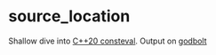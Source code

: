 # source_location

Shallow dive into [C++20 consteval](https://en.cppreference.com/w/cpp/keyword/consteval).
Output on [godbolt](https://godbolt.org/#g:!((g:!((g:!((h:codeEditor,i:(filename:'1',fontScale:14,fontUsePx:'0',j:1,lang:c%2B%2B,selection:(endColumn:2,endLineNumber:32,positionColumn:2,positionLineNumber:32,selectionStartColumn:1,selectionStartLineNumber:1,startColumn:1,startLineNumber:1),source:'%23include+%3Ccstdint%3E%0A%0A%23if+(__cplusplus+%3E%3D+202002)%0Aconsteval%0A%23else%0Aconstexpr%0A%23endif%0Aauto+get_value(int+value)+-%3E+int%0A%7B%0A++for+(uint32_t+i+%3D+0%3B+i+%3C+10%3B+i%2B%2B)%0A++%7B%0A++++value+%2B%3D+2%3B%0A++%7D%0A++return+value%3B%0A%7D%0A%0A%0Aauto+main()+-%3E+int%0A%7B%0A%23if+(__cplusplus+%3E%3D+202002)%0A%0A++const+int+is_constexpr+%3D+5%3B%0A%23else%0A%0A++const+int+is_constexpr+%3D+5%3B%0A++//+static_assert(is_constexpr+%3D%3D+5)%3B%0A++//+static+constexpr+int+is_constexpr+%3D+5%3B%0A%0A%23endif%0A%0A++return+get_value(is_constexpr)%3B%0A%7D'),l:'5',n:'0',o:'C%2B%2B+source+%231',t:'0')),k:31.967517798182776,l:'4',n:'0',o:'',s:0,t:'0'),(g:!((h:compiler,i:(compiler:gsnapshot,deviceViewOpen:'1',filters:(b:'0',binary:'1',binaryObject:'1',commentOnly:'0',demangle:'0',directives:'0',execute:'0',intel:'0',libraryCode:'0',trim:'1'),flagsViewOpen:'1',fontScale:14,fontUsePx:'0',j:1,lang:c%2B%2B,libs:!(),options:'-std%3Dc%2B%2B17+-O0',selection:(endColumn:1,endLineNumber:1,positionColumn:1,positionLineNumber:1,selectionStartColumn:1,selectionStartLineNumber:1,startColumn:1,startLineNumber:1),source:1),l:'5',n:'0',o:'+x86-64+gcc+(trunk)+(Editor+%231)',t:'0')),header:(),k:31.967517798182776,l:'4',n:'0',o:'',s:0,t:'0'),(g:!((h:output,i:(compilerName:'x86-64+clang+15.0.0',editorid:1,fontScale:14,fontUsePx:'0',j:1,wrap:'1'),l:'5',n:'0',o:'Output+of+x86-64+gcc+(trunk)+(Compiler+%231)',t:'0')),k:36.06496440363445,l:'4',n:'0',o:'',s:0,t:'0')),l:'2',n:'0',o:'',t:'0')),version:4)